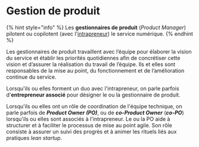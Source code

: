 # Gestion de produit

{% hint style="info" %}
Les **gestionnaires de produit** \(_Product Manager_\) pilotent ou copilotent \(avec l'[intrapreneur](intrapreneurs.md)\) le service numérique.
{% endhint %}

Les gestionnaires de produit travaillent avec l’équipe pour élaborer la vision du service et établir les priorités quotidiennes afin de concrétiser cette vision et d’assurer la réalisation du travail de l’équipe. Ils et elles sont responsables de la mise au point, du fonctionnement et de l’amélioration continue du service. 

Lorsqu'ils ou elles forment un duo avec l'intrapreneur, on parle parfois d'**entrepreneur associé** pour désigner le ou la gestionnaire de produit.

Lorsqu'ils ou elles ont un rôle de coordination de l'équipe technique, on parle parfois de _**Product Owner \(PO\)**_, ou de _**co-Product Owner**_ \(_**co-PO**_\) lorsqu'ils ou elles sont associés à l'intrapreneur. Le ou la PO aide à structurer et à faciliter le processus de mise au point agile. Son rôle consiste à assurer un suivi des progrès et à animer les rituels liés aux pratiques _lean startup_. 

